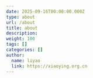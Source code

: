```yaml
---
date: 2025-09-16T00:00:00.000Z
type: about
url: /about
title: about
description: 
weight: 100
tags: []
categories: []
author:
  name: liyao
  link: https://xiaoying.org.cn
---
```



